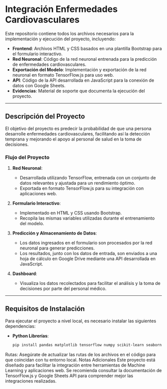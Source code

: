 # Integración Enfermedades Cardiovasculares

Este repositorio contiene todos los archivos necesarios para la implementación y ejecución del proyecto, incluyendo:  

- **Frontend**: Archivos HTML y CSS basados en una plantilla Bootstrap para el formulario interactivo.  
- **Red Neuronal**: Código de la red neuronal entrenada para la predicción de enfermedades cardiovasculares.  
- **Exportación del Modelo**: Implementación y exportación de la red neuronal en formato TensorFlow.js para uso web.  
- **API**: Código de la API desarrollada en JavaScript para la conexión de datos con Google Sheets.  
- **Evidencias**: Material de soporte que documenta la ejecución del proyecto.  

---

## Descripción del Proyecto  

El objetivo del proyecto es predecir la probabilidad de que una persona desarrolle enfermedades cardiovasculares, facilitando así la detección temprana y mejorando el apoyo al personal de salud en la toma de decisiones.  

### Flujo del Proyecto  

1. **Red Neuronal**:  
   - Desarrollada utilizando TensorFlow, entrenada con un conjunto de datos relevantes y ajustada para un rendimiento óptimo.  
   - Exportada en formato TensorFlow.js para su integración con aplicaciones web.  

2. **Formulario Interactivo**:  
   - Implementado en HTML y CSS usando Bootstrap.  
   - Recopila las mismas variables utilizadas durante el entrenamiento del modelo.  

3. **Predicción y Almacenamiento de Datos**:  
   - Los datos ingresados en el formulario son procesados por la red neuronal para generar predicciones.  
   - Los resultados, junto con los datos de entrada, son enviados a una hoja de cálculo en Google Drive mediante una API desarrollada en JavaScript.  

4. **Dashboard**:  
   - Visualiza los datos recolectados para facilitar el análisis y la toma de decisiones por parte del personal médico.  

---

## Requisitos de Instalación  

Para ejecutar el proyecto a nivel local, es necesario instalar las siguientes dependencias:  

- **Python Librerías**:  
  ```bash
  pip install pandas matplotlib tensorflow numpy scikit-learn seaborn

Rutas:
Asegúrate de actualizar las rutas de los archivos en el código para que coincidan con tu entorno local.
Notas Adicionales
Este proyecto está diseñado para facilitar la integración entre herramientas de Machine Learning y aplicaciones web.
Se recomienda consultar la documentación de TensorFlow.js y Google Sheets API para comprender mejor las integraciones realizadas.
